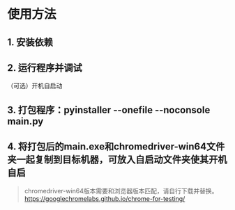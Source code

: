 # 使用方法
## 1. 安装依赖
## 2. 运行程序并调试
（可选）开机自启动
## 3. 打包程序：pyinstaller --onefile --noconsole main.py
## 4. 将打包后的main.exe和chromedriver-win64文件夹一起复制到目标机器，可放入自启动文件夹使其开机自启

> chromedriver-win64版本需要和浏览器版本匹配，请自行下载并替换。https://googlechromelabs.github.io/chrome-for-testing/
